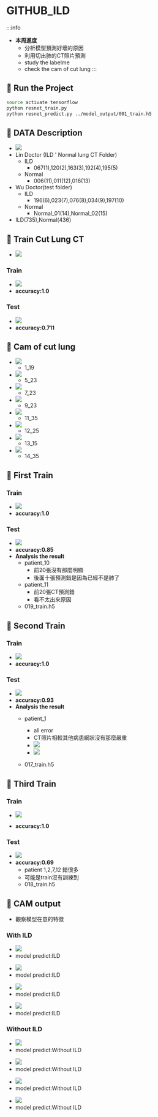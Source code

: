 GITHUB_ILD
===
:::info
* **本周進度**
    - 分析模型預測好壞的原因
    - 利用切出肺的CT照片預測
    - study the labelme
    - check the cam of cut lung 
:::


:closed_book: Run the Project
-- 
```sh
source activate tensorflow
python resnet_train.py
python resnet_predict.py ../model_output/001_train.h5
```

:closed_book: DATA Description
--
* ![](https://i.imgur.com/Rztfsgd.png)
* Lin Doctor (ILD ' Normal lung CT Folder)
    * ILD
        * 067(1),120(2),163(3),192(4),195(5)
    * Normal
        * 006(11),011(12),016(13)
* Wu Doctor(test folder)
    * ILD
        * 196(6),023(7),076(8),034(9),197(10)
    * Normal
        * Normal_01(14),Normal_02(15)
* ILD(735),Normal(436)

:closed_book: Train Cut Lung CT
--
* ![](https://i.imgur.com/A8HoyDI.png)
### Train
* ![](https://i.imgur.com/8BtqufR.jpg)
* **accuracy:1.0**
### Test
* ![](https://i.imgur.com/cNcCWxg.jpg)
* **accuracy:0.711**

<!-- :closed_book: Cam Cut Lung CT
-- -->

:closed_book:  Cam of cut lung 
-- 
* ![](https://i.imgur.com/dU2E8RW.jpg)
    * 1_19
* ![](https://i.imgur.com/qt7PMXl.jpg)
    * 5_23
* ![](https://i.imgur.com/o5BaHHb.jpg)
    * 7_23
* ![](https://i.imgur.com/zlkxrkp.jpg)
    * 9_23
* ![](https://i.imgur.com/51x5Ntp.jpg)
    * 11_35
* ![](https://i.imgur.com/Wz6XtZv.jpg)
    * 12_25
* ![](https://i.imgur.com/ufQkDzP.jpg)
    * 13_15
* ![](https://i.imgur.com/ELcA6AS.jpg)
    * 14_35








:closed_book:  First Train
-- 
### Train
<!-- * ![](https://i.imgur.com/8dyP2ow.jpg) -->
* ![](https://i.imgur.com/ETIdnfa.jpg)
* **accuracy:1.0**
### Test
<!-- * ![](https://i.imgur.com/XagCIhB.png) -->
* ![](https://i.imgur.com/bVuZf7i.jpg)
* **accuracy:0.85**
* **Analysis the result**
    * patient_10 
        * 前20張沒有那麼明顯
        * 後面十張預測錯是因為已經不是肺了
    * patient_11
        * 前20張CT預測錯 
        * 看不太出來原因
    * 019_train.h5

:closed_book:  Second Train
--
### Train
<!-- * ![](https://i.imgur.com/aN35f6k.png) -->
<!-- * ![](https://i.imgur.com/spUaoeu.jpg) -->
* ![](https://i.imgur.com/lE5cn8d.jpg)
* **accuracy:1.0**
### Test
<!-- * ![](https://i.imgur.com/Tb2sIxq.jpg) -->
* ![](https://i.imgur.com/VH6V2bn.jpg)
* **accuracy:0.93**
* **Analysis the result**
    * patient_1
        * all error 
        * CT照片相較其他病患網狀沒有那麼嚴重
        * ![](https://i.imgur.com/DIFyyFJ.jpg)
        * ![](https://i.imgur.com/cheAQrD.jpg)


    * 017_train.h5

:closed_book: Third Train 
--
### Train
<!-- * ![](https://i.imgur.com/3sxXteA.jpg) -->
* ![](https://i.imgur.com/mNipVG6.jpg)

* **accuracy:1.0**
### Test
<!-- * ![](https://i.imgur.com/YZYo2Y7.jpg) -->
<!-- * ![](https://i.imgur.com/ohUkJnl.jpg) -->
* ![](https://i.imgur.com/TVDcSzI.jpg)
* **accuracy:0.69**
    * patient 1,2,7,12 錯很多
    * 可能是train沒有訓練到
    * 018_train.h5

:closed_book:  CAM output 
--
* 觀察模型在意的特徵
### **With ILD**
* ![](https://i.imgur.com/HhZ76zZ.jpg)
* model predict:ILD
<!-- * 1_19 -->
* ![](https://i.imgur.com/8HvlLCN.jpg)
* model predict:ILD
<!-- * 5_23 -->
* ![](https://i.imgur.com/5xzgGXe.jpg)
* model predict:ILD
<!-- * 7_23 -->
* ![](https://i.imgur.com/7rlRkdu.jpg)
* model predict:ILD
<!-- * 9_23 -->
### **Without ILD**
* ![](https://i.imgur.com/BG5AQsX.jpg)
* model predict:Without ILD
<!-- * 11_35 -->
* ![](https://i.imgur.com/IKO9yPl.jpg)
* model predict:Without ILD
<!-- * 12_35 -->
* ![](https://i.imgur.com/Tnsc3Kh.jpg)
* model predict:Without ILD
<!-- * 13_15 -->
* ![](https://i.imgur.com/nWgJqbr.jpg)
* model predict:Without ILD
<!-- * 14_35 -->
